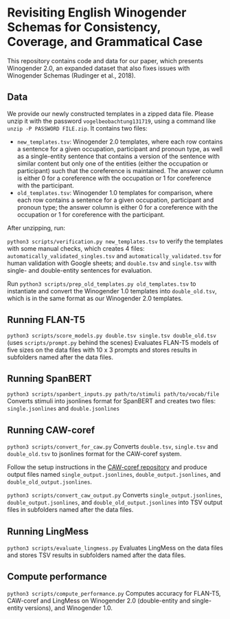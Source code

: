 # Revisiting English Winogender Schemas for Consistency, Coverage, and Grammatical Case

This repository contains code and data for our paper, which presents Winogender 2.0, an expanded dataset that also fixes issues with Winogender Schemas (Rudinger et al., 2018).

## Data

We provide our newly constructed templates in a zipped data file. Please unzip it with the password `vogelbeobachtung131719`, using a command like `unzip -P PASSWORD FILE.zip`.
It contains two files:
* `new_templates.tsv`: Winogender 2.0 templates, where each row contains a sentence for a given occupation, participant and pronoun type, as well as
  a single-entity sentence that contains a version of the sentence with similar content but only one of the entities (either the occupation or participant)
  such that the coreference is maintained. The answer column is either 0 for a coreference with the occupation or 1 for coreference with the participant.
* `old_templates.tsv`: Winogender 1.0 templates for comparison, where each row contains a sentence for a given occupation, participant and pronoun type;
  the answer column is either 0 for a coreference with the occupation or 1 for coreference with the participant.

After unzipping, run:

`python3 scripts/verification.py new_templates.tsv` to verify the templates with some manual checks, which creates 4 files:
`automatically_validated_singles.tsv` and `automatically_validated.tsv` for human validation with Google sheets; and
`double.tsv` and `single.tsv` with single- and double-entity sentences for evaluation.

Run `python3 scripts/prep_old_templates.py old_templates.tsv` to instantiate and convert the Winogender 1.0 templates into 
`double_old.tsv`, which is in the same format as our Winogender 2.0 templates.

## Running FLAN-T5

`python3 scripts/score_models.py double.tsv single.tsv double_old.tsv` (uses `scripts/prompt.py` behind the scenes)
Evaluates FLAN-T5 models of five sizes on the data files with 10 x 3 prompts and stores results in subfolders named after the data files.

## Running SpanBERT

`python3 scripts/spanbert_inputs.py path/to/stimuli path/to/vocab/file`
Converts stimuli into jsonlines format for SpanBERT and creates two files: `single.jsonlines` and `double.jsonlines`

## Running CAW-coref

`python3 scripts/convert_for_caw.py`
Converts `double.tsv`, `single.tsv` and `double_old.tsv` to jsonlines format for the CAW-coref system.

Follow the setup instructions in the [CAW-coref repository](https://github.com/KarelDO/wl-coref) and produce output files named `single_output.jsonlines`, `double_output.jsonlines`, and `double_old_output.jsonlines`.

`python3 scripts/convert_caw_output.py`
Converts `single_output.jsonlines`, `double_output.jsonlines`, and `double_old_output.jsonlines` into TSV output files in subfolders named after the data files.

## Running LingMess

`python3 scripts/evaluate_lingmess.py`
Evaluates LingMess on the data files and stores TSV results in subfolders named after the data files.

## Compute performance

`python3 scripts/compute_performance.py`
Computes accuracy for FLAN-T5, CAW-coref and LingMess on Winogender 2.0 (double-entity and single-entity versions), and Winogender 1.0.

